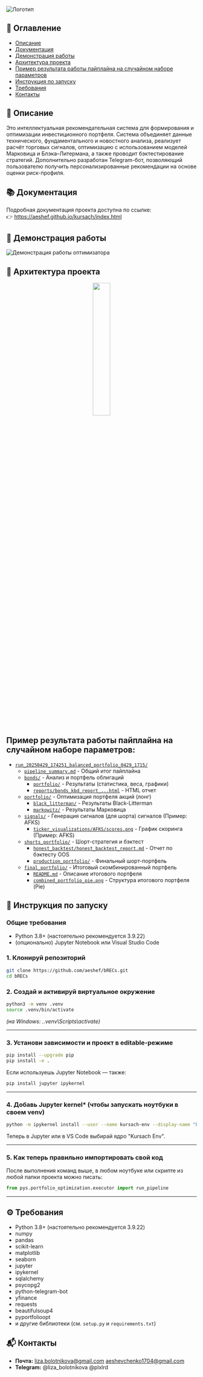 ![Логотип](https://i.ibb.co/pVLH0Ky/IMAGE-2025-04-28-15-06-10.jpg)

## 📑 Оглавление
- [Описание](#описание)
- [Документация](#документация)
- [Демонстрация работы](#демонстрация-работы)
- [Архитектура проекта](#инструкция-по-запуску)
- [Пример результата работы пайплайна на случайном наборе параметров](#пример-результата-работы-пайплайна-на-случайном-наборе-параметров)
- [Инструкция по запуску](#инструкция-по-запуску)
- [Требования](#требования)
- [Контакты](#контакты)

## 📝 Описание
Это интеллектуальная рекомендательная система для формирования и оптимизации инвестиционного портфеля. Система объединяет данные технического, фундаментального и новостного анализа, реализует расчёт торговых сигналов, оптимизацию с использованием моделей Марковица и Блэка–Литермана, а также проводит бэктестирование стратегий. Дополнительно разработан Telegram-бот, позволяющий пользователю получить персонализированные рекомендации на основе оценки риск-профиля.

## 📚 Документация
Подробная документация проекта доступна по ссылке:  
👉 https://aeshef.github.io/kursach/index.html

## 🎥 Демонстрация работы

![Демонстрация работы оптимизатора](assets/demo.gif)

## 📌 Архитектура проекта

<p align="center">
  <img src="https://i.ibb.co/G3scrSyR/IMAGE-2025-04-29-19-38-11.jpg" width="30%">
</p>

## Пример результата работы пайплайна на случайном наборе параметров:

*   [`run_20250429_174251_balanced_portfolio_0429_1715/`](https://github.com/aeshef/kursach/tree/main/data/pipeline_runs/run_20250429_174251_balanced_portfolio_0429_1715)
    *   [`pipeline_summary.md`](https://github.com/aeshef/kursach/blob/main/data/pipeline_runs/run_20250429_174251_balanced_portfolio_0429_1715/pipeline_summary.md) - Общий итог пайплайна
    *   [`bonds/`](https://github.com/aeshef/kursach/tree/main/data/pipeline_runs/run_20250429_174251_balanced_portfolio_0429_1715/bonds/) - Анализ и портфель облигаций
        *   [`portfolio/`](https://github.com/aeshef/kursach/tree/main/data/pipeline_runs/run_20250429_174251_balanced_portfolio_0429_1715/bonds/portfolio/) - Результаты (статистика, веса, графики)
        *   [`reports/bonds_kbd_report_...html`](https://github.com/aeshef/kursach/blob/main/data/pipeline_runs/run_20250429_174251_balanced_portfolio_0429_1715/bonds/reports/bonds_kbd_report_20250429_174251.html) - HTML отчет
    *   [`portfolio/`](https://github.com/aeshef/kursach/tree/main/data/pipeline_runs/run_20250429_174251_balanced_portfolio_0429_1715/portfolio/) - Оптимизация портфеля акций (лонг)
        *   [`black_litterman/`](https://github.com/aeshef/kursach/tree/main/data/pipeline_runs/run_20250429_174251_balanced_portfolio_0429_1715/portfolio/black_litterman/) - Результаты Black-Litterman
        *   [`markowitz/`](https://github.com/aeshef/kursach/tree/main/data/pipeline_runs/run_20250429_174251_balanced_portfolio_0429_1715/portfolio/markowitz/) - Результаты Марковица
    *   [`signals/`](https://github.com/aeshef/kursach/tree/main/data/pipeline_runs/run_20250429_174251_balanced_portfolio_0429_1715/signals/) - Генерация сигналов (для шорта)
 сигналов (Пример: AFKS)
        *   [`ticker_visualizations/AFKS/scores.png`](https://github.com/aeshef/kursach/blob/main/data/pipeline_runs/run_20250429_174251_balanced_portfolio_0429_1715/signals/ticker_visualizations/AFKS/scores.png) - График скоринга (Пример: AFKS)
    *   [`shorts_portfolio/`](https://github.com/aeshef/kursach/tree/main/data/pipeline_runs/run_20250429_174251_balanced_portfolio_0429_1715/shorts_portfolio/) - Шорт-стратегия и бэктест
        *   [`honest_backtest/honest_backtest_report.md`](https://github.com/aeshef/kursach/blob/main/data/pipeline_runs/run_20250429_174251_balanced_portfolio_0429_1715/shorts_portfolio/honest_backtest/honest_backtest_report.md) - Отчет по бэктесту OOS
        *   [`production_portfolio/`](https://github.com/aeshef/kursach/tree/main/data/pipeline_runs/run_20250429_174251_balanced_portfolio_0429_1715/shorts_portfolio/production_portfolio/) - Финальный шорт-портфель
    *   [`final_portfolio/`](https://github.com/aeshef/kursach/tree/main/data/pipeline_runs/run_20250429_174251_balanced_portfolio_0429_1715/final_portfolio/) - Итоговый скомбинированный портфель
        *   [`README.md`](https://github.com/aeshef/kursach/blob/main/data/pipeline_runs/run_20250429_174251_balanced_portfolio_0429_1715/final_portfolio/README.md) - Описание итогового портфеля
        *   [`combined_portfolio_pie.png`](https://github.com/aeshef/kursach/blob/main/data/pipeline_runs/run_20250429_174251_balanced_portfolio_0429_1715/final_portfolio/combined_portfolio_pie.png) - Структура итогового портфеля (Pie)

## 🚀 Инструкция по запуску

### Общие требования

- Python 3.8+ (настоятельно рекомендуется 3.9.22)
- (опционально) Jupyter Notebook или Visual Studio Code

### 1. Клонируй репозиторий

```bash
git clone https://github.com/aeshef/bRECs.git
cd bRECs
```

### 2. Создай и активируй виртуальное окружение

```bash
python3 -m venv .venv
source .venv/bin/activate
```

*(на Windows: .\.venv\Scripts\activate)*

---

### 3. Установи зависимости и проект в editable-режиме

```bash
pip install --upgrade pip
pip install -e .
```
Если используешь Jupyter Notebook — также:

```bash
pip install jupyter ipykernel
```

---

### 4. Добавь Jupyter kernel* (чтобы запускать ноутбуки в своем venv)

```bash
python -m ipykernel install --user --name kursach-env --display-name "bRECs env"
```

Теперь в Jupyter или в VS Code выбирай ядро "Kursach Env".

---

### 5. Как теперь правильно импортировать свой код

После выполнения команд выше, в любом ноутбуке или скрипте из любой папки проекта можно писать:

```py
from pys.portfolio_optimization.executor import run_pipeline
```

---

## ⚙️ Требования
- Python 3.8+ (настоятельно рекомендуется 3.9.22)
- numpy  
- pandas  
- scikit-learn  
- matplotlib  
- seaborn  
- jupyter  
- ipykernel  
- sqlalchemy  
- psycopg2  
- python-telegram-bot  
- yfinance  
- requests  
- beautifulsoup4  
- pyportfolioopt  
- и другие библиотеки (см. `setup.py` и `requirements.txt`)

## 📬 Контакты
- **Почта:** liza.bolotnikova@gmail.com aeshevchenko1704@gmail.com
- **Telegram:** @liza_bolotnikova @plxlrd
